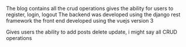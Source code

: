 The blog contains all the crud operations
gives the ability for users to register, login, logout
The backend was developed using the django rest framework
the front end developed using the vuejs version 3



Gives users the ability to add posts delete update, i might say all CRUD operations
